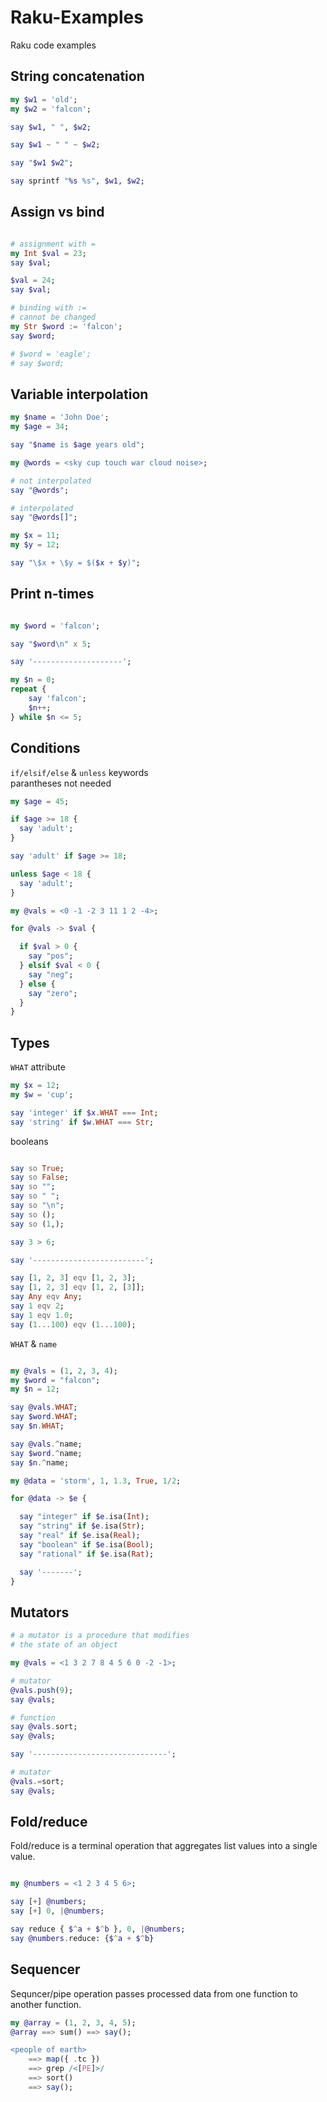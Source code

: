 # Raku-Examples
Raku code examples

## String concatenation

```raku
my $w1 = 'old';
my $w2 = 'falcon';

say $w1, " ", $w2;

say $w1 ~ " " ~ $w2;

say "$w1 $w2";

say sprintf "%s %s", $w1, $w2;
```

## Assign vs bind

```raku

# assignment with =
my Int $val = 23;
say $val;

$val = 24;
say $val;

# binding with :=
# cannot be changed
my Str $word := 'falcon';
say $word;

# $word = 'eagle';
# say $word;
```

## Variable interpolation

```raku
my $name = 'John Doe';
my $age = 34;

say "$name is $age years old";

my @words = <sky cup touch war cloud noise>;

# not interpolated
say "@words";

# interpolated
say "@words[]";

my $x = 11;
my $y = 12;

say "\$x + \$y = $($x + $y)";
```

## Print n-times 

```raku

my $word = 'falcon';

say "$word\n" x 5;

say '--------------------';

my $n = 0;
repeat {
    say 'falcon';
    $n++;
} while $n <= 5;
```

## Conditions

`if/elsif/else` & `unless` keywords  
parantheses not needed  

```raku
my $age = 45;

if $age >= 18 {
  say 'adult';
}

say 'adult' if $age >= 18;

unless $age < 18 {
  say 'adult';
}
```


```raku
my @vals = <0 -1 -2 3 11 1 2 -4>;

for @vals -> $val {

  if $val > 0 {
    say "pos";
  } elsif $val < 0 {
    say "neg";
  } else {
    say "zero";
  }
}
```

## Types

`WHAT` attribute  

```raku
my $x = 12;
my $w = 'cup';

say 'integer' if $x.WHAT === Int;
say 'string' if $w.WHAT === Str;
```

booleans  

```raku

say so True;
say so False;
say so "";
say so " ";
say so "\n";
say so ();
say so (1,);

say 3 > 6;

say '-------------------------';

say [1, 2, 3] eqv [1, 2, 3];
say [1, 2, 3] eqv [1, 2, [3]];
say Any eqv Any;
say 1 eqv 2;
say 1 eqv 1.0;
say (1...100) eqv (1...100);
```

`WHAT` & `name`

```raku

my @vals = (1, 2, 3, 4);
my $word = "falcon";
my $n = 12;

say @vals.WHAT;
say $word.WHAT;
say $n.WHAT;

say @vals.^name;
say $word.^name;
say $n.^name;
```

```raku
my @data = 'storm', 1, 1.3, True, 1/2;

for @data -> $e {

  say "integer" if $e.isa(Int);
  say "string" if $e.isa(Str);
  say "real" if $e.isa(Real);
  say "boolean" if $e.isa(Bool);
  say "rational" if $e.isa(Rat);

  say '-------';
}
```


## Mutators 

```raku
# a mutator is a procedure that modifies
# the state of an object

my @vals = <1 3 2 7 8 4 5 6 0 -2 -1>;

# mutator
@vals.push(9);
say @vals;

# function
say @vals.sort;
say @vals;

say '------------------------------';

# mutator
@vals.=sort;
say @vals;
```

## Fold/reduce

Fold/reduce is a terminal operation that aggregates list values into a single value.  

```raku

my @numbers = <1 2 3 4 5 6>;

say [+] @numbers;
say [+] 0, |@numbers;

say reduce { $^a + $^b }, 0, |@numbers;
say @numbers.reduce: {$^a + $^b}
```

## Sequencer 

Sequncer/pipe operation passes processed data from one function to another function.  

```raku
my @array = (1, 2, 3, 4, 5);
@array ==> sum() ==> say();

<people of earth>
    ==> map({ .tc })
    ==> grep /<[PE]>/
    ==> sort()
    ==> say();
```
